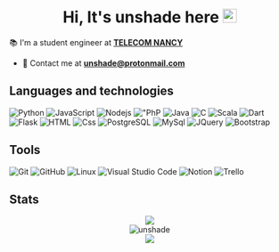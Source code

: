 <h1 align="center">
  Hi, It's unshade here <img src="https://media.giphy.com/media/hvRJCLFzcasrR4ia7z/giphy.gif" width="25px" height="25px">
</h1>

📚 I'm a student engineer at [**TELECOM NANCY**](https://telecomnancy.univ-lorraine.fr/)

- 📮 Contact me at [**unshade@protonmail.com**](mailto:alexis.marcel@telecomnancy.eu)


## Languages and technologies

  ![Python](https://img.shields.io/badge/Python-3776AB?style=for-the-badge&logo=python&logoColor=white&style=flat)
  ![JavaScript](https://img.shields.io/badge/JavaScript-F7DF1E?logo=javascript&logoColor=white&style=flat)
  ![Nodejs](https://img.shields.io/badge/Node.js-339933?logo=node.js&logoColor=white&style=flat)
  !["PhP](https://img.shields.io/badge/PHP-777BB4?style=for-the-badge&logo=php&logoColor=white&style=flat)
  ![Java](https://img.shields.io/badge/Java-ED8B00?style=for-the-badge&logo=java&logoColor=white&style=flat)
  ![C](https://img.shields.io/badge/C-00599C?style=for-the-badge&logo=c&logoColor=white&style=flat)
  ![Scala](https://img.shields.io/badge/Scala-DC322F?style=for-the-badge&logo=scala&logoColor=white&style=flat)
  ![Dart](https://img.shields.io/badge/Dart-0175C2?style=for-the-badge&logo=dart&logoColor=white&style=flat)
  ![Flask](https://img.shields.io/badge/Flask-000000?style=for-the-badge&logo=flask&logoColor=white&style=flat) 
  ![HTML](https://img.shields.io/badge/HTML-E34F26?logo=html5&logoColor=white&style=flat)
  ![Css](https://img.shields.io/badge/CSS-1572B6?logo=css3&logoColor=white&style=flat)
  ![PostgreSQL](https://img.shields.io/badge/PostgreSQL-336791?logo=postgresql&logoColor=white&style=flat)
  ![MySql](https://img.shields.io/badge/MySQL-00000F?style=for-the-badge&logo=mysql&logoColor=white&style=flat)
  ![JQuery](https://img.shields.io/badge/jQuery-0769AD?style=for-the-badge&logo=jquery&logoColor=white&style=flat)
  ![Bootstrap](https://img.shields.io/badge/Bootstrap-7952B3?&logo=bootstrap&logoColor=white&style=flat)

## Tools

  ![Git](https://img.shields.io/badge/Git-F05032?logo=git&logoColor=white&style=flat)
  ![GitHub](https://img.shields.io/badge/GitHub-181717?logo=github&logoColor=white&style=flat)
  ![Linux](https://img.shields.io/badge/Linux-FCC624?style=for-the-badge&logo=linux&logoColor=black&style=flat)
  ![Visual Studio Code](https://img.shields.io/badge/VisualStudioCode-007ACC?logo=visual+studio+code&logoColor=white&style=flat)
  ![Notion](https://img.shields.io/badge/Notion-000000?style=for-the-badge&logo=notion&logoColor=white&style=flat)
  ![Trello](https://img.shields.io/badge/Trello-0052CC?style=for-the-badge&logo=trello&logoColor=white&style=flat)
  
## Stats
<div align="center"><img src="https://github-readme-stats.vercel.app/api?username=unshade&count_private=true&theme=radical&show_icons=true"/></div>
<div align="center"> <img src="https://github-readme-streak-stats.herokuapp.com?user=unshade&theme=react&date_format=M%20j%5B%2C%20Y%5D" alt="unshade"/></div>
 <div align="center"><img src="https://github-readme-stats.vercel.app/api/top-langs/?username=unshade&layout=compact"/></div>